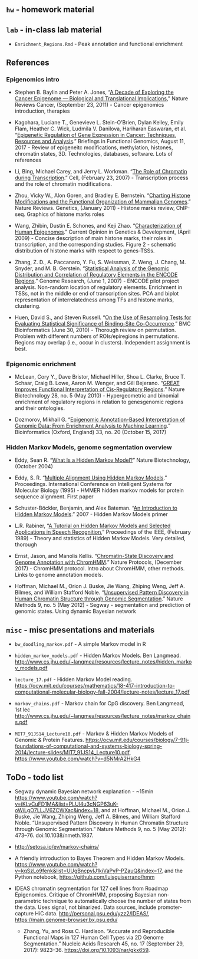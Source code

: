 ## `hw` - homework material

## `lab` - in-class lab material

- `Enrichment_Regions.Rmd` - Peak annotation and functional enrichment

## References

### Epigenomics intro

- Stephen B. Baylin and Peter A. Jones, “[A Decade of Exploring the Cancer Epigenome — Biological and Translational Implications](https://doi.org/10.1038/nrc3130),” Nature Reviews Cancer, (September 23, 2011) - Cancer epigenomics introduction, therapies

- Kagohara, Luciane T., Genevieve L. Stein-O’Brien, Dylan Kelley, Emily Flam, Heather C. Wick, Ludmila V. Danilova, Hariharan Easwaran, et al. “[Epigenetic Regulation of Gene Expression in Cancer: Techniques, Resources and Analysis](https://doi.org/10.1093/bfgp/elx018).” Briefings in Functional Genomics, August 11, 2017 - Review of epigeneitc modifications, methylation, histones, chromatin states, 3D. Technologies, databases, software. Lots of references

- Li, Bing, Michael Carey, and Jerry L. Workman. “[The Role of Chromatin during Transcription](http://www.cell.com/abstract/S0092-8674(07)00109-2).” Cell, (February 23, 2007) - Transcription process and the role of chromatin modifications. 

- Zhou, Vicky W., Alon Goren, and Bradley E. Bernstein. “[Charting Histone Modifications and the Functional Organization of Mammalian Genomes](https://www.nature.com/articles/nrg2905).” Nature Reviews. Genetics, (January 2011) - Histone marks review, ChIP-seq. Graphics of histone marks roles

- Wang, Zhibin, Dustin E. Schones, and Keji Zhao. “[Characterization of Human Epigenomes](https://doi.org/10.1016/j.gde.2009.02.001).” Current Opinion in Genetics & Development, (April 2009) - Concise description of main histone marks, their roles in transcription, and the corresponding studies. Figure 2 - schematic distribution of histone marks with respect to genes-TSSs.

- Zhang, Z. D., A. Paccanaro, Y. Fu, S. Weissman, Z. Weng, J. Chang, M. Snyder, and M. B. Gerstein. “[Statistical Analysis of the Genomic Distribution and Correlation of Regulatory Elements in the ENCODE Regions](https://doi.org/10.1101/gr.5573107).” Genome Research, (June 1, 2007) - ENCODE pilot project analysis. Non-random location of regulatory elements. Enrichment in TSSs, not in the middle or end of transcription sites. PCA and biplot representation of interrelatedness among TFs and histone marks, clustering.

- Huen, David S., and Steven Russell. “[On the Use of Resampling Tests for Evaluating Statistical Significance of Binding-Site Co-Occurrence](https://bmcbioinformatics.biomedcentral.com/articles/10.1186/1471-2105-11-359).” BMC Bioinformatics (June 30, 2010) - Thorough review on permutation. Problem with different numbers of ROIs/epiregions in permutations. Regions may overlap (i.e., occur in clusters). Independent assignment is best.

### Epigenomic enrichment

- McLean, Cory Y., Dave Bristor, Michael Hiller, Shoa L. Clarke, Bruce T. Schaar, Craig B. Lowe, Aaron M. Wenger, and Gill Bejerano. “[GREAT Improves Functional Interpretation of Cis-Regulatory Regions](https://doi.org/10.1038/nbt.1630).” Nature Biotechnology 28, no. 5 (May 2010) - Hypergeometric and binomial enrichment of regulatory regions in relation to genesgenomic regions and their ontologies.

- Dozmorov, Mikhail G. “[Epigenomic Annotation-Based Interpretation of Genomic Data: From Enrichment Analysis to Machine Learning](https://doi.org/10.1093/bioinformatics/btx414).” Bioinformatics (Oxford, England) 33, no. 20 (October 15, 2017)

### Hidden Markov Models, genome segmentation overview

- Eddy, Sean R. “[What Is a Hidden Markov Model?](https://doi.org/10.1038/nbt1004-1315)” Nature Biotechnology, (October 2004)

- Eddy, S. R. “[Multiple Alignment Using Hidden Markov Models](https://pdfs.semanticscholar.org/bc1e/ffe17026c1396697e4ea2b399f7a049202fc.pdf).” Proceedings. International Conference on Intelligent Systems for Molecular Biology (1995) - HMMER hidden markov models for protein sequence alignment. First paper

- Schuster-Böckler, Benjamin, and Alex Bateman. “[An Introduction to Hidden Markov Models](https://doi.org/10.1002/0471250953.bia03as18).” 2007 - Hidden Markov Models primer

- L.R. Rabiner, “[A Tutorial on Hidden Markov Models and Selected Applications in Speech Recognition](https://doi.org/10.1109/5.18626),” Proceedings of the IEEE, (February 1989) - Theory and statistics of Hidden Markov Models. Very detailed, thorough

- Ernst, Jason, and Manolis Kellis. “[Chromatin-State Discovery and Genome Annotation with ChromHMM](https://doi.org/10.1038/nprot.2017.124).” Nature Protocols, (December 2017) - ChromHMM protocol. Intro about ChromHMM, other methods. Links to genome annotation models.

- Hoffman, Michael M., Orion J. Buske, Jie Wang, Zhiping Weng, Jeff A. Bilmes, and William Stafford Noble. “[Unsupervised Pattern Discovery in Human Chromatin Structure through Genomic Segmentation](https://doi.org/10.1038/nmeth.1937).” Nature Methods 9, no. 5 (May 2012) - Segway - segmentation and prediction of genomic states. Using dynamic Bayesian network

<!--
- Rojano, Elena, Pedro Seoane, Juan A G Ranea, and James R Perkins. “Regulatory Variants: From Detection to Predicting Impact.” Briefings in Bioinformatics, June 8, 2018. [https://doi.org/10.1093/bib/bby039](https://doi.org/10.1093/bib/bby039) - Regulatory SNPs methods of analysis review. Key regulatory elements (promoters, enhancers, silencers, insulators). Clustering and redundancy of regulatory elements. Post-transcriptional regulation (miRNA, lincRNA). How to call SNPs. Table 1 - databases of regulatory elements. Annotations for predicting pathogenicity (CADD, DANN, GWAVA, FATHMM-MKL, LINSIGHT, others, Table 3). Table 2 - annotation tools. Table 4 - current experimental techniques, including Hi-C. Example diseases having regulatory variants.
-->

## `misc` - misc presentations and materials

- `bw_doodling_markov.pdf` - A simple Markov model in R

- `hidden_markov_models.pdf` - Hidden Markov Models. Ben Langmead. http://www.cs.jhu.edu/~langmea/resources/lecture_notes/hidden_markov_models.pdf

- `lecture_17.pdf` - Hidden Markov Model reading. https://ocw.mit.edu/courses/mathematics/18-417-introduction-to-computational-molecular-biology-fall-2004/lecture-notes/lecture_17.pdf

- `markov_chains.pdf` - Markov chain for CpG discovery. Ben Langmead, 1st lec http://www.cs.jhu.edu/~langmea/resources/lecture_notes/markov_chains.pdf

- `MIT7_91JS14_Lecture10.pdf` - Markov & Hidden Markov Models of Genomic & Protein Features. https://ocw.mit.edu/courses/biology/7-91j-foundations-of-computational-and-systems-biology-spring-2014/lecture-slides/MIT7_91JS14_Lecture10.pdf, https://www.youtube.com/watch?v=d5NMrA2HkG4

## ToDo - todo list

- Segway dynamic Bayesian network explanation - ~15min https://www.youtube.com/watch?v=iKLvCuFD1MA&list=PLUl4u3cNGP63uK-oWiLgO7LLJV6ZCWXac&index=18, and at Hoffman, Michael M., Orion J. Buske, Jie Wang, Zhiping Weng, Jeff A. Bilmes, and William Stafford Noble. “Unsupervised Pattern Discovery in Human Chromatin Structure through Genomic Segmentation.” Nature Methods 9, no. 5 (May 2012): 473–76. doi:10.1038/nmeth.1937.


- http://setosa.io/ev/markov-chains/

- A friendly introduction to Bayes Theorem and Hidden Markov Models. https://www.youtube.com/watch?v=kqSzLo9fenk&list=UUgBncpylJ1kiVaPyP-PZauQ&index=17, and the Python notebook, https://github.com/luisguiserrano/hmm

- IDEAS chromatin segmentation for 127 cell lines from Roadmap Epigenomics. Critique of ChromHMM, proposing Bayesian non-parametric technique to automatically choose the number of states from the data. Uses signal, not binarized. Data sources, include promoter-capture HiC data. http://personal.psu.edu/yzz2/IDEAS/, https://main.genome-browser.bx.psu.edu/
    - Zhang, Yu, and Ross C. Hardison. “Accurate and Reproducible Functional Maps in 127 Human Cell Types via 2D Genome Segmentation.” Nucleic Acids Research 45, no. 17 (September 29, 2017): 9823–36. https://doi.org/10.1093/nar/gkx659.

